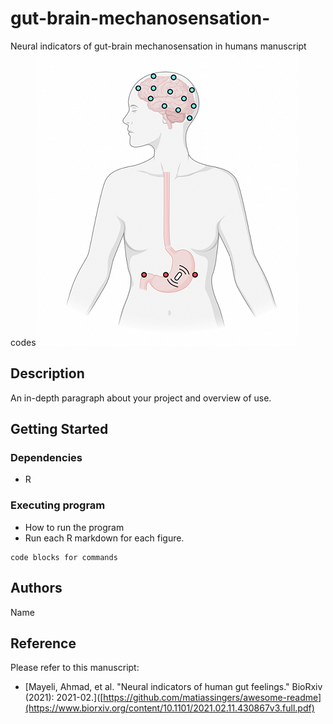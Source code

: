 # gut-brain-mechanosensation-
Neural indicators of gut-brain mechanosensation in humans manuscript codes
![Alt text](/assets/Gut-brain-mechansoensation.png "Gut-Brain Mechansoensation in Humans")

## Description

An in-depth paragraph about your project and overview of use.

## Getting Started

### Dependencies

* R

### Executing program

* How to run the program
* Run each R markdown for each figure.
```
code blocks for commands
```

## Authors


Name

## Reference

Please refer to this manuscript:
* [Mayeli, Ahmad, et al. "Neural indicators of human gut feelings." BioRxiv (2021): 2021-02.]([https://github.com/matiassingers/awesome-readme](https://www.biorxiv.org/content/10.1101/2021.02.11.430867v3.full.pdf)

